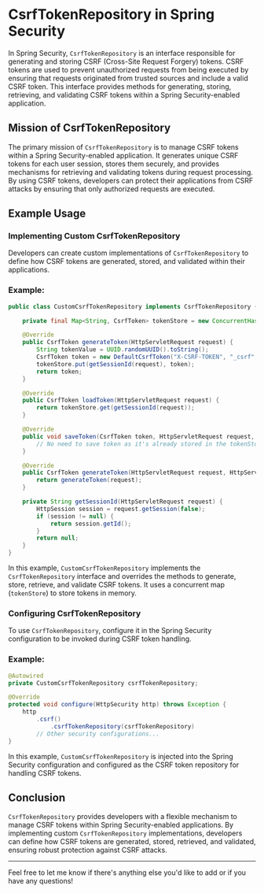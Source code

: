 # CsrfTokenRepository in Spring Security

In Spring Security, `CsrfTokenRepository` is an interface responsible for generating and storing CSRF (Cross-Site Request Forgery) tokens. CSRF tokens are used to prevent unauthorized requests from being executed by ensuring that requests originated from trusted sources and include a valid CSRF token. This interface provides methods for generating, storing, retrieving, and validating CSRF tokens within a Spring Security-enabled application.

## Mission of CsrfTokenRepository

The primary mission of `CsrfTokenRepository` is to manage CSRF tokens within a Spring Security-enabled application. It generates unique CSRF tokens for each user session, stores them securely, and provides mechanisms for retrieving and validating tokens during request processing. By using CSRF tokens, developers can protect their applications from CSRF attacks by ensuring that only authorized requests are executed.

## Example Usage

### Implementing Custom CsrfTokenRepository

Developers can create custom implementations of `CsrfTokenRepository` to define how CSRF tokens are generated, stored, and validated within their applications.

### Example:

```java
public class CustomCsrfTokenRepository implements CsrfTokenRepository {

    private final Map<String, CsrfToken> tokenStore = new ConcurrentHashMap<>();

    @Override
    public CsrfToken generateToken(HttpServletRequest request) {
        String tokenValue = UUID.randomUUID().toString();
        CsrfToken token = new DefaultCsrfToken("X-CSRF-TOKEN", "_csrf", tokenValue);
        tokenStore.put(getSessionId(request), token);
        return token;
    }

    @Override
    public CsrfToken loadToken(HttpServletRequest request) {
        return tokenStore.get(getSessionId(request));
    }

    @Override
    public void saveToken(CsrfToken token, HttpServletRequest request, HttpServletResponse response) {
        // No need to save token as it's already stored in the tokenStore
    }

    @Override
    public CsrfToken generateToken(HttpServletRequest request, HttpServletResponse response) {
        return generateToken(request);
    }

    private String getSessionId(HttpServletRequest request) {
        HttpSession session = request.getSession(false);
        if (session != null) {
            return session.getId();
        }
        return null;
    }
}
```

In this example, `CustomCsrfTokenRepository` implements the `CsrfTokenRepository` interface and overrides the methods to generate, store, retrieve, and validate CSRF tokens. It uses a concurrent map (`tokenStore`) to store tokens in memory.

### Configuring CsrfTokenRepository

To use `CsrfTokenRepository`, configure it in the Spring Security configuration to be invoked during CSRF token handling.

### Example:

```java
@Autowired
private CustomCsrfTokenRepository csrfTokenRepository;

@Override
protected void configure(HttpSecurity http) throws Exception {
    http
        .csrf()
            .csrfTokenRepository(csrfTokenRepository)
        // Other security configurations...
}
```

In this example, `CustomCsrfTokenRepository` is injected into the Spring Security configuration and configured as the CSRF token repository for handling CSRF tokens.

## Conclusion

`CsrfTokenRepository` provides developers with a flexible mechanism to manage CSRF tokens within Spring Security-enabled applications. By implementing custom `CsrfTokenRepository` implementations, developers can define how CSRF tokens are generated, stored, retrieved, and validated, ensuring robust protection against CSRF attacks.

---

Feel free to let me know if there's anything else you'd like to add or if you have any questions!